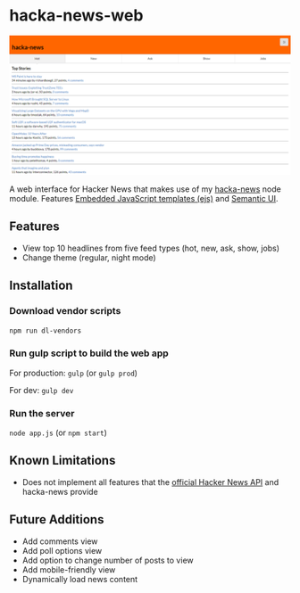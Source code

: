 # hacka-news-web

![Screenshot](screenshot.png "App Screenshot")

A web interface for Hacker News that makes use of my [hacka-news](https://github.com/Coteh/hacka-news) node module. Features [Embedded JavaScript templates (ejs)](http://ejs.co/) and [Semantic UI](https://semantic-ui.com/).

## Features

- View top 10 headlines from five feed types (hot, new, ask, show, jobs)
- Change theme (regular, night mode)

## Installation

### Download vendor scripts

`npm run dl-vendors`

### Run gulp script to build the web app

For production:
`gulp`
(or `gulp prod`)

For dev:
`gulp dev`

### Run the server

`node app.js`
(or `npm start`)

## Known Limitations

- Does not implement all features that the [official Hacker News API](https://github.com/HackerNews/API) and hacka-news provide

## Future Additions

- Add comments view
- Add poll options view
- Add option to change number of posts to view
- Add mobile-friendly view
- Dynamically load news content
